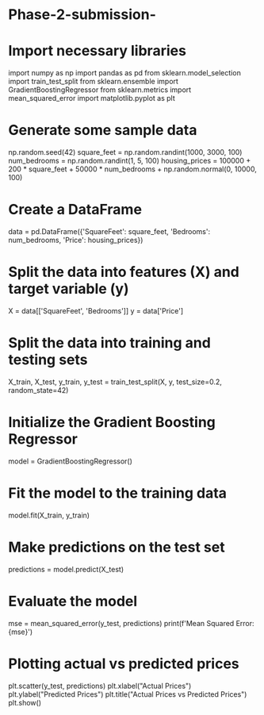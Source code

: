 # Phase-2-submission-

# Import necessary libraries
import numpy as np
import pandas as pd
from sklearn.model_selection import train_test_split
from sklearn.ensemble import GradientBoostingRegressor
from sklearn.metrics import mean_squared_error
import matplotlib.pyplot as plt

# Generate some sample data
np.random.seed(42)
square_feet = np.random.randint(1000, 3000, 100)
num_bedrooms = np.random.randint(1, 5, 100)
housing_prices = 100000 + 200 * square_feet + 50000 * num_bedrooms + np.random.normal(0, 10000, 100)

# Create a DataFrame
data = pd.DataFrame({'SquareFeet': square_feet, 'Bedrooms': num_bedrooms, 'Price': housing_prices})

# Split the data into features (X) and target variable (y)
X = data[['SquareFeet', 'Bedrooms']]
y = data['Price']

# Split the data into training and testing sets
X_train, X_test, y_train, y_test = train_test_split(X, y, test_size=0.2, random_state=42)

# Initialize the Gradient Boosting Regressor
model = GradientBoostingRegressor()

# Fit the model to the training data
model.fit(X_train, y_train)

# Make predictions on the test set
predictions = model.predict(X_test)

# Evaluate the model
mse = mean_squared_error(y_test, predictions)
print(f'Mean Squared Error: {mse}')

# Plotting actual vs predicted prices
plt.scatter(y_test, predictions)
plt.xlabel("Actual Prices")
plt.ylabel("Predicted Prices")
plt.title("Actual Prices vs Predicted Prices")
plt.show()
